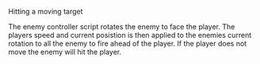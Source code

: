 Hitting a moving target

The enemy controller script rotates the enemy to face the player. The players speed and current posistion is then applied to the enemies current rotation to all the enemy to fire ahead of the player. If the player does not move the enemy will hit the player.